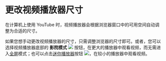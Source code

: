 # 更改视频播放器尺寸

在计算机上使用 YouTube 时，视频播放器会根据浏览器窗口中的可用空间自动调整为合适的尺寸。

如果您想手动更改视频播放器的尺寸，只需调整浏览器的尺寸即可。或者，您可以选择视频播放器底部的 **影院模式​**  ![](https://lh3.googleusercontent.com/kfCsEk4RGAUh4N9HJitbjN8cAkB_zM76g18p4VX16ujqlbaHX8k0mAfkiK8ccJVSNX8Y=h18) 按钮，在更大的播放器中观看视频，而无需进入[全屏](https://support.google.com/youtube/answer/72689)模式；也可以点击[迷你播放器](https://support.google.com/youtube/answer/9162927)按钮 ![](https://lh3.googleusercontent.com/UoLQKOgAzUzsIJIS_OogwrD1YHekBykFZU8nKH3ro0OsrByRH3ZyD4a0tF_1f_aHtg=w20)，在较小的播放器中观看视频。